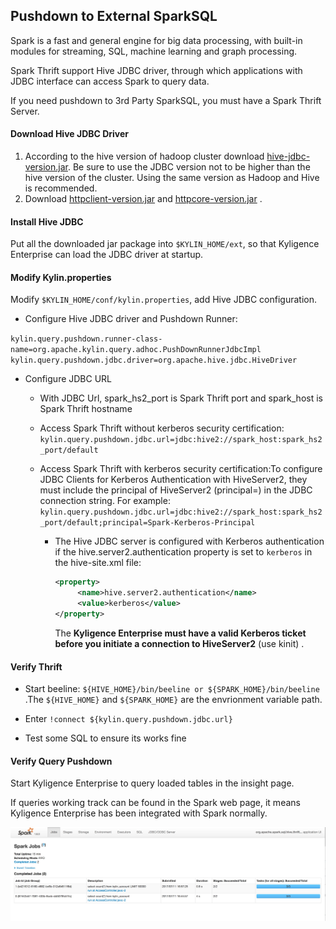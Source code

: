 ## Pushdown to External SparkSQL

Spark is a fast and general engine for big data processing, with built-in modules for streaming, SQL, machine learning and graph processing.

Spark Thrift support Hive JDBC driver, through which applications with JDBC interface can access Spark to query data.

If you need pushdown to 3rd Party SparkSQL, you must have a Spark Thrift Server.

#### Download Hive JDBC Driver

1. According to the hive version of hadoop cluster download [hive-jdbc-version.jar](hive-jdbc.jarhttps://mvnrepository.com/artifact/org.apache.hive/hive-jdbc). Be sure to use the JDBC version not to be higher than the hive version of the cluster. Using the same version as Hadoop and Hive is recommended.
2. Download [httpclient-version.jar](https://mvnrepository.com/artifact/org.apache.httpcomponents/httpclient) and [httpcore-version.jar](https://mvnrepository.com/artifact/org.apache.httpcomponents/httpcore) .

#### Install Hive JDBC

Put all the downloaded jar package into `$KYLIN_HOME/ext`, so that Kyligence Enterprise can load the JDBC driver at startup.

#### Modify Kylin.properties

Modify `$KYLIN_HOME/conf/kylin.properties`, add Hive JDBC configuration.

- Configure Hive JDBC driver and Pushdown Runner:


``kylin.query.pushdown.runner-class-name=org.apache.kylin.query.adhoc.PushDownRunnerJdbcImpl``
``kylin.query.pushdown.jdbc.driver=org.apache.hive.jdbc.HiveDriver``

- Configure JDBC URL
  - With JDBC Url, spark_hs2_port is Spark Thrift port and spark_host is Spark Thrift hostname

  - Access Spark Thrift without kerberos security certification: ``kylin.query.pushdown.jdbc.url=jdbc:hive2://spark_host:spark_hs2_port/default``

  - Access Spark Thrift with kerberos security certification:To configure JDBC Clients for Kerberos Authentication with HiveServer2, they must include the principal of HiveServer2 (principal=<HiveServer2-Kerberos-Principal>) in the JDBC connection string. For example: ``kylin.query.pushdown.jdbc.url=jdbc:hive2://spark_host:spark_hs2_port/default;principal=Spark-Kerberos-Principal``

    - The Hive JDBC server is configured with Kerberos authentication if the hive.server2.authentication property is set to `kerberos` in the hive-site.xml file:

      ```xml
      <property>
           <name>hive.server2.authentication</name>
           <value>kerberos</value>
      </property>
      ```

      The **Kyligence Enterprise must have a valid Kerberos ticket before you initiate a connection to HiveServer2** (use kinit) .

#### Verify Thrift

 - Start beeline: ``${HIVE_HOME}/bin/beeline or ${SPARK_HOME}/bin/beeline`` .The `${HIVE_HOME}` and `${SPARK_HOME}` are the envrionment variable path.

 - Enter ``!connect ${kylin.query.pushdown.jdbc.url}``

 - Test some SQL to ensure its works fine

#### Verify Query Pushdown

Start Kyligence Enterprise to query loaded tables in the insight page.

If queries working track can be found in the Spark web page, it means Kyligence Enterprise has been integrated with Spark normally.

![](images/query_pushdown_spark.png)